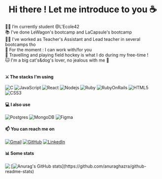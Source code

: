 # <h1 align="center">Hi there ! Let me introduce to you ☕️</h1>

 🏋️‍♀️ I’m currently student @L'Ecole42<br>
 📚 I've done LeWagon's bootcamp and LaCapsule's bootcamp<br>
 👨‍🏫 I've worked as Teacher's Assistant and Lead teacher in several bootcamps tho<br>
 👯 For the moment : I can work with/for you<br>
 🛫 Travelling and playing field hockey is what I do during my free-time !<br>
 🐱 I'm a big cat's&dog's lover, no jealous with me 🐶<br><br>


<h4>⚔️ The stacks I'm using </h4>

![C](http://img.shields.io/badge/-C-A8B9CC?style=flat-square&logo=c&logoColor=ffffff)
![JavaScript](https://img.shields.io/badge/-JavaScript-%23F7DF1C?style=flat-square&logo=javascript&logoColor=000000&labelColor=%23F7DF1C&color=%23FFCE5A)
![React](https://img.shields.io/badge/-React-61DAFB?style=flat-square&logo=react&logoColor=ffffff)
![Nodejs](https://img.shields.io/badge/-Nodejs-339933?style=flat-square&logo=Node.js&logoColor=ffffff)
![Ruby](https://img.shields.io/badge/-Ruby-%23E44D27?style=flat-square&logo=Ruby&logoColor=ffffff)
![RubyOnRails](https://img.shields.io/badge/-RoR-%23E44D27?style=flat-square&logo=RubyOnRails&logoColor=ffffff)
![HTML5](https://img.shields.io/badge/-HTML5-%23E44D27?style=flat-square&logo=html5&logoColor=ffffff)
![CSS3](https://img.shields.io/badge/-CSS3-%231572B6?style=flat-square&logo=css3)

<h4>💻 I also use </h4>

![Postgres](https://img.shields.io/badge/-Postgres-%231572B6?style=flat-square&logo=Postgresql&logoColor=ffffff)
![MongoDB](https://img.shields.io/badge/-MongoDB-339933?style=flat-square&logo=Mongodb&logoColor=ffffff)
![Figma](https://img.shields.io/badge/-Figma-A8B9CC?style=flat-square&logo=Figma&logoColor=ffffff)

<h4>📫 You can reach me on </h4>
<a href="mailto:js.morel130@gmail.com"><img img src="https://img.shields.io/badge/gmail-%23EA4335.svg?style=plastic&logo=gmail&logoColor=white" alt="Gmail"/></a>
	<a href="https://github.com/JeanSebastien130"><img src="https://img.shields.io/badge/github-%23181717.svg?style=plastic&logo=github&logoColor=white" alt="GitHub"/></a>
	<a href="https://www.linkedin.com/in/jsmorel/"><img src="https://img.shields.io/badge/linkedin-%230A66C2.svg?style=plastic&logo=linkedin&logoColor=white" alt="LinkedIn"/></a>
  
<h4>📊 Some stats </h4>

<p align="center"></p>
  
  <img align="left" src="https://github-readme-stats.vercel.app/api/top-langs/?username=JeanSebastien130&langs_count=5&theme=tokyonight&layout=compact">

  <p align="right">
  
  [![Anurag's GitHub stats](https://github-readme-stats.vercel.app/api?username=JeanSebastien130&theme=tokyonight&layout=compact")](https://github.com/anuraghazra/github-readme-stats)

</p>

 
